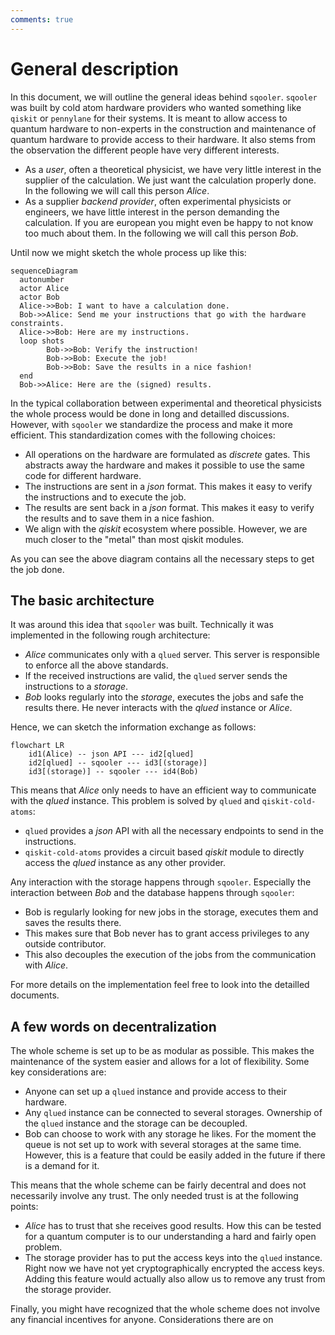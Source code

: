 ```yaml
---
comments: true
---
```


# General description

In this document, we will outline the general ideas behind `sqooler`. `sqooler` was built by cold atom hardware providers who wanted something like `qiskit` or `pennylane` for their systems. It is meant to allow access to quantum hardware to non-experts in the construction and maintenance of quantum hardware to provide access to their hardware. It also stems from the observation the different people have very different interests.

 - As a *user*, often a theoretical physicist,  we have very little interest in the supplier of the calculation. We just want the calculation properly done. In the following we will call this person *Alice*.
 - As a supplier *backend provider*, often experimental physicists or engineers, we have little interest in the person demanding the calculation. If you are european you might even be happy to not know too much about them. In the following we will call this person *Bob*.
 
 Until now we might sketch the whole process up like this:

``` mermaid
sequenceDiagram
  autonumber
  actor Alice
  actor Bob
  Alice->>Bob: I want to have a calculation done.
  Bob->>Alice: Send me your instructions that go with the hardware constraints.
  Alice->>Bob: Here are my instructions.
  loop shots
        Bob->>Bob: Verify the instruction!
        Bob->>Bob: Execute the job!
        Bob->>Bob: Save the results in a nice fashion!
  end
  Bob->>Alice: Here are the (signed) results.
```

In the typical collaboration between experimental and theoretical physicists the whole process would be done in long and detailled discussions. However, with `sqooler` we standardize the process and make it more efficient. This standardization comes with the following choices:

- All operations on the hardware are formulated as *discrete* gates. This abstracts away the hardware and makes it possible to use the same code for different hardware.
- The instructions are sent in a *json* format. This makes it easy to verify the instructions and to execute the job.
- The results are sent back in a *json* format. This makes it easy to verify the results and to save them in a nice fashion.
- We align with the *qiskit* ecosystem where possible. However, we are much closer to the "metal" than most qiskit modules.

As you can see the above diagram contains all the necessary steps to get the job done. 

## The basic architecture

It was around this idea that `sqooler` was built. Technically it was implemented in the following rough architecture:

- *Alice* communicates only with a `qlued` server. This server is responsible to enforce all the above standards.
- If the received instructions are valid, the `qlued` server sends the instructions to a *storage*.
- *Bob* looks regularly into the *storage*, executes the jobs and safe the results there. He never interacts with the *qlued* instance or *Alice*.

Hence, we can sketch the information exchange as follows:

``` mermaid
flowchart LR
    id1(Alice) -- json API --- id2[qlued]
    id2[qlued] -- sqooler --- id3[(storage)]
    id3[(storage)] -- sqooler --- id4(Bob)
```

This means that *Alice* only needs to have an efficient way to communicate with the *qlued* instance. This problem is solved by `qlued` and `qiskit-cold-atoms`:

- `qlued` provides a *json* API with all the necessary endpoints to send in the instructions.
- `qiskit-cold-atoms` provides a circuit based *qiskit* module to directly access the *qlued* instance as any other provider.

Any interaction with the storage happens through `sqooler`.  Especially the interaction between *Bob* and the database happens through `sqooler`:

- Bob is regularly looking for new jobs in the storage, executes them and saves the results there.
- This makes sure that Bob never has to grant access privileges to any outside contributor.
- This also decouples the execution of the jobs from the communication with *Alice*.

For more details on the implementation feel free to look into the detailled documents. 

## A few words on decentralization

The whole scheme is set up to be as modular as possible. This makes the maintenance of the system easier and allows for a lot of flexibility. Some key considerations are:

- Anyone can set up a `qlued` instance and provide access to their hardware.
- Any `qlued` instance can be connected to several storages. Ownership of the `qlued` instance and the storage can be decoupled.
- Bob can choose to work with any storage he likes. For the moment the queue is not set up to work with several storages at the same time. However, this is a feature that could be easily added in the future if there is a demand for it.

This means that the whole scheme can be fairly decentral and does not necessarily involve any trust. The only needed trust is at the following points:

- *Alice* has to trust that she receives good results. How this can be tested for a quantum computer is to our understanding a hard and fairly open problem.
- The storage provider has to put the access keys into the `qlued` instance. Right now we have not yet cryptographically encrypted the access keys. Adding this feature would actually also allow us to remove any trust from the storage provider.

Finally, you might have recognized that the whole scheme does not involve any financial incentives for anyone. Considerations there are on 
